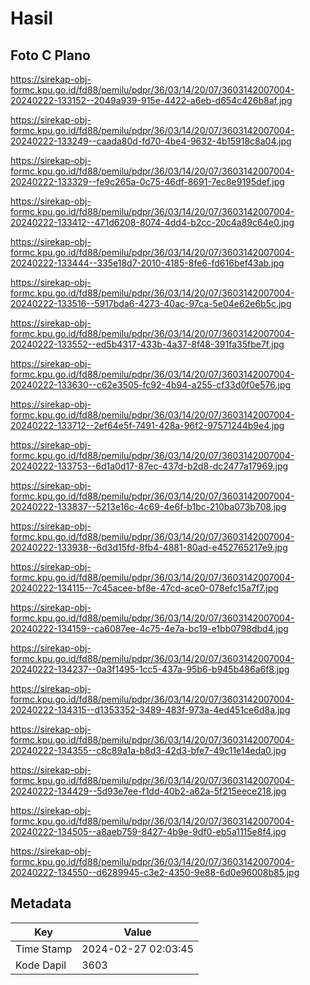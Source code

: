 # Hasil

## Foto C Plano

https://sirekap-obj-formc.kpu.go.id/fd88/pemilu/pdpr/36/03/14/20/07/3603142007004-20240222-133152--2049a939-915e-4422-a6eb-d654c426b8af.jpg

https://sirekap-obj-formc.kpu.go.id/fd88/pemilu/pdpr/36/03/14/20/07/3603142007004-20240222-133249--caada80d-fd70-4be4-9632-4b15918c8a04.jpg

https://sirekap-obj-formc.kpu.go.id/fd88/pemilu/pdpr/36/03/14/20/07/3603142007004-20240222-133329--fe9c265a-0c75-46df-8691-7ec8e9195def.jpg

https://sirekap-obj-formc.kpu.go.id/fd88/pemilu/pdpr/36/03/14/20/07/3603142007004-20240222-133412--471d6208-8074-4dd4-b2cc-20c4a89c64e0.jpg

https://sirekap-obj-formc.kpu.go.id/fd88/pemilu/pdpr/36/03/14/20/07/3603142007004-20240222-133444--335e18d7-2010-4185-8fe6-fd616bef43ab.jpg

https://sirekap-obj-formc.kpu.go.id/fd88/pemilu/pdpr/36/03/14/20/07/3603142007004-20240222-133516--5917bda6-4273-40ac-97ca-5e04e62e6b5c.jpg

https://sirekap-obj-formc.kpu.go.id/fd88/pemilu/pdpr/36/03/14/20/07/3603142007004-20240222-133552--ed5b4317-433b-4a37-8f48-391fa35fbe7f.jpg

https://sirekap-obj-formc.kpu.go.id/fd88/pemilu/pdpr/36/03/14/20/07/3603142007004-20240222-133630--c62e3505-fc92-4b94-a255-cf33d0f0e576.jpg

https://sirekap-obj-formc.kpu.go.id/fd88/pemilu/pdpr/36/03/14/20/07/3603142007004-20240222-133712--2ef64e5f-7491-428a-96f2-97571244b9e4.jpg

https://sirekap-obj-formc.kpu.go.id/fd88/pemilu/pdpr/36/03/14/20/07/3603142007004-20240222-133753--6d1a0d17-87ec-437d-b2d8-dc2477a17969.jpg

https://sirekap-obj-formc.kpu.go.id/fd88/pemilu/pdpr/36/03/14/20/07/3603142007004-20240222-133837--5213e16c-4c69-4e6f-b1bc-210ba073b708.jpg

https://sirekap-obj-formc.kpu.go.id/fd88/pemilu/pdpr/36/03/14/20/07/3603142007004-20240222-133938--6d3d15fd-8fb4-4881-80ad-e452765217e9.jpg

https://sirekap-obj-formc.kpu.go.id/fd88/pemilu/pdpr/36/03/14/20/07/3603142007004-20240222-134115--7c45acee-bf8e-47cd-ace0-078efc15a7f7.jpg

https://sirekap-obj-formc.kpu.go.id/fd88/pemilu/pdpr/36/03/14/20/07/3603142007004-20240222-134159--ca6087ee-4c75-4e7a-bc19-e1bb0798dbd4.jpg

https://sirekap-obj-formc.kpu.go.id/fd88/pemilu/pdpr/36/03/14/20/07/3603142007004-20240222-134237--0a3f1495-1cc5-437a-95b6-b945b486a6f8.jpg

https://sirekap-obj-formc.kpu.go.id/fd88/pemilu/pdpr/36/03/14/20/07/3603142007004-20240222-134315--d1353352-3489-483f-973a-4ed451ce6d8a.jpg

https://sirekap-obj-formc.kpu.go.id/fd88/pemilu/pdpr/36/03/14/20/07/3603142007004-20240222-134355--c8c89a1a-b8d3-42d3-bfe7-49c11e14eda0.jpg

https://sirekap-obj-formc.kpu.go.id/fd88/pemilu/pdpr/36/03/14/20/07/3603142007004-20240222-134429--5d93e7ee-f1dd-40b2-a62a-5f215eece218.jpg

https://sirekap-obj-formc.kpu.go.id/fd88/pemilu/pdpr/36/03/14/20/07/3603142007004-20240222-134505--a8aeb759-8427-4b9e-9df0-eb5a1115e8f4.jpg

https://sirekap-obj-formc.kpu.go.id/fd88/pemilu/pdpr/36/03/14/20/07/3603142007004-20240222-134550--d6289945-c3e2-4350-9e88-6d0e96008b85.jpg


## Metadata

| Key        | Value               |
| ---------- | ------------------- |
| Time Stamp | 2024-02-27 02:03:45 |
| Kode Dapil | 3603                |



